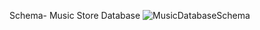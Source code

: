 Schema- Music Store Database
![MusicDatabaseSchema](https://github.com/Ayesha7888/SQL-Project/assets/174645782/24bf712f-3894-40f7-896b-6d048b4b5722)
